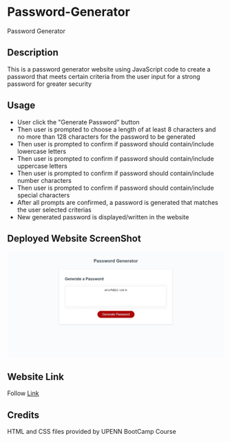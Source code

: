 # Password-Generator
Password Generator

## Description

This is a password generator website using JavaScript code to create a password that meets certain criteria from the user input for a strong password for greater security 

## Usage 

- User click the "Generate Password" button
- Then user is prompted to choose a length of at least 8 characters and no more than 128 characters for the password to be generated
- Then user is prompted to confirm if password should contain/include lowercase letters
- Then user is prompted to confirm if password should contain/include uppercase letters
- Then user is prompted to confirm if password should contain/include number characters
- Then user is prompted to confirm if password should contain/include special characters
- After all prompts are confirmed, a password is generated that matches the user selected criterias
- New generated password is displayed/written in the website

## Deployed Website ScreenShot

![WebSite SreenShot](Password_Geneator_WebSite_ScreenShot.jpeg "WebSite ScreenShot")

## Website Link

Follow [Link](https://z20axa.github.io/Password-Generator/)

## Credits

HTML and CSS files provided by UPENN BootCamp Course

